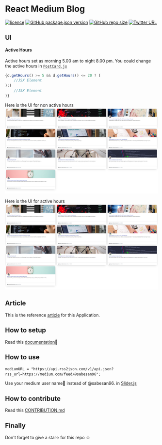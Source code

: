 # React Medium Blog

[![licence](https://img.shields.io/github/license/sabesansathananthan/material-ui-medium-blog)](https://github.com/sabesansathananthan/material-ui-medium-blog/blob/master/.github/LICENSE)
[![GitHub package.json version](https://img.shields.io/github/package-json/v/sabesansathananthan/material-ui-medium-blog)](https://github.com/sabesansathananthan/material-ui-medium-blog)
[![GitHub repo size](https://img.shields.io/github/repo-size/sabesansathananthan/material-ui-medium-blog?color=ff69b4)](https://github.com/sabesansathananthan/material-ui-medium-blog)
[![Twitter URL](https://img.shields.io/twitter/url?style=social&url=https%3A%2F%2Ftwitter.com%2FTheSabesan)](https://twitter.com/intent/tweet?text=Wow,%20I%20used%20material-ui-medium-blog.%20That%20is%20excellent.%20Thank%20you%20@TheSabesan)

## UI

#### Active Hours

Active hours set as morning 5.00 am to night 8.00 pm. You could change the active hours in [`PostCard.js`](./src/Components/PostCard.js)

```JavaScript
{d.getHours() >= 5 && d.getHours() <= 20 ? (
    //JSX Element
):(
    //JSX Element
)}
```

Here is the UI for non active hours
![Image](./docs/post-non-active-hours.png)

Here is the UI for active hours
![Image](./docs/post-active-hours.png)

## Article

This is the reference [article](https://medium.com/@sabesan96/embed-medium-as-a-blog-on-your-react-website-part-2-187db2b60a59) for this Application.

## How to setup

Read this [documentation](./docs/SETUP.md)📝

## How to use

`mediumURL = "https://api.rss2json.com/v1/api.json?rss_url=https://medium.com/feed/@sabesan96";`

Use your medium user name👤 instead of @sabesan96. in [Slider.js](./src/components/Slider.js)

## How to contribute

Read this [CONTRIBUTION.md](./docs/CONTRIBUTION.md)

## Finally

Don't forget to give a star⭐️ for this repo ☺️
